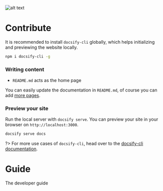 ![alt text](https://mapaction.org/wp-content/themes/mapaction/images/logo.svg)

# Contribute

It is recommended to install `docsify-cli` globally, which helps initializing and previewing the website locally.

```bash
npm i docsify-cli -g
```

### Writing content

- `README.md` acts as the home page

You can easily update the documentation in `README.md`, of course you can add [more pages](more-pages.md).

### Preview your site

Run the local server with `docsify serve`. You can preview your site in your browser on `http://localhost:3000`.

```bash
docsify serve docs
```

?> For more use cases of `docsify-cli`, head over to the [docsify-cli documentation](https://github.com/docsifyjs/docsify-cli).

# Guide

The developer guide

